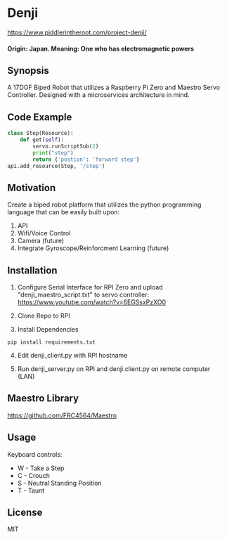 # Denji
https://www.piddlerintheroot.com/project-denji/
#### Origin: Japan. Meaning: One who has electromagnetic powers

## Synopsis

A 17DOF Biped Robot that utilizes a Raspberry Pi Zero and Maestro Servo Controller. Designed with a microservices architecture in mind.

## Code Example

```python
class Step(Resource):
    def get(self):
        servo.runScriptSub(2)
        print("step")
        return {'postion': 'forward step'}
api.add_resource(Step, '/step')
```

## Motivation

Create a biped robot platform that utilizes the python programming language that can be easily built upon:
1. API
2. Wifi/Voice Control
3. Camera (future)
4. Integrate Gyroscope/Reinforcment Learning (future)

## Installation
1. Configure Serial Interface for RPI Zero and upload "denji_maestro_script.txt" to servo controller: https://www.youtube.com/watch?v=6EGSsxPzXO0

2. Clone Repo to RPI

3. Install Dependencies

```
pip install requirements.txt
```

4. Edit denji_client.py with RPI hostname

5. Run denji_server.py on RPI and denji.client.py on remote computer (LAN)

## Maestro Library
https://github.com/FRC4564/Maestro

## Usage

Keyboard controls:
* W - Take a Step
* C - Crouch
* S - Neutral Standing Position
* T - Taunt


## License

MIT




